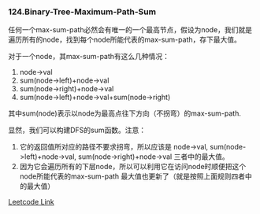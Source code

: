 ### 124.Binary-Tree-Maximum-Path-Sum

任何一个max-sum-path必然会有唯一的一个最高节点，假设为node，我们就是遍历所有的node，找到每个node所能代表的max-sum-path，存下最大值。

对于一个node，其max-sum-path有这么几种情况：    
1. node->val
2. sum(node->left)+node->val
3. sum(node->right)+node->val
4. sum(node->left)+node->val+sum(node->right)   

其中sum(node)表示以node为最高点往下方向（不拐弯）的max-sum-path.

显然，我们可以构建DFS的sum函数。注意：
1. 它的返回值所对应的路径不要求拐弯，所以应该是 node->val, sum(node->left)+node->val, sum(node->right)+node->val 三者中的最大值。
2. 因为它会遍历所有的下层node，所以可以利用它在访问node时顺便把这个node所能代表的max-sum-path 最大值也更新了（就是按照上面规则四者中的最大值）


[Leetcode Link](https://leetcode.com/problems/binary-tree-maximum-path-sum)
